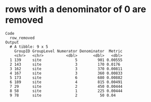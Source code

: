 # rows with a denominator of 0 are removed

    Code
      row_removed
    Output
      # A tibble: 9 x 5
        GroupID GroupLevel Numerator Denominator  Metric
        <chr>   <chr>          <dbl>       <dbl>   <dbl>
      1 139     site               5         901 0.00555
      2 143     site               3         170 0.0176 
      3 162     site               3         370 0.00811
      4 167     site               3         360 0.00833
      5 173     site               6         680 0.00882
      6 189     site               4         815 0.00491
      7 29      site               2         450 0.00444
      8 58      site               1         225 0.00444
      9 78      site               2          50 0.04   

